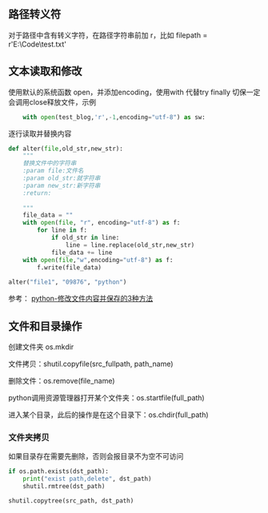 ## 路径转义符

对于路径中含有转义字符，在路径字符串前加 r，比如 filepath = r'E:\Code\test.txt'

## 文本读取和修改

使用默认的系统函数 open，并添加encoding，使用with 代替try finally 切保一定会调用close释放文件，示例

```python
    with open(test_blog,'r',-1,encoding="utf-8") as sw:
```

逐行读取并替换内容

```python
def alter(file,old_str,new_str):
    """
    替换文件中的字符串
    :param file:文件名
    :param old_str:就字符串
    :param new_str:新字符串
    :return:
    
    """
    file_data = ""
    with open(file, "r", encoding="utf-8") as f:
        for line in f:
            if old_str in line:
                line = line.replace(old_str,new_str)
            file_data += line
    with open(file,"w",encoding="utf-8") as f:
        f.write(file_data)
 
alter("file1", "09876", "python")
```



参考：  [python-修改文件内容并保存的3种方法](https://blog.csdn.net/qq_30068487/article/details/90297814)

## 文件和目录操作

创建文件夹 os.mkdir

文件拷贝：shutil.copyfile(src_fullpath, path_name)

删除文件：os.remove(file_name)

python调用资源管理器打开某个文件夹：os.startfile(full_path)

进入某个目录，此后的操作是在这个目录下：os.chdir(full_path)

### 文件夹拷贝

如果目录存在需要先删除，否则会报目录不为空不可访问

```python
if os.path.exists(dst_path):
	print("exist path,delete", dst_path)
	shutil.rmtree(dst_path)

shutil.copytree(src_path, dst_path)
```

